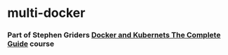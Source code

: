 # multi-docker

### Part of Stephen Griders [Docker and Kubernets The Complete Guide](https://www.udemy.com/course/docker-and-kubernetes-the-complete-guide) course 
